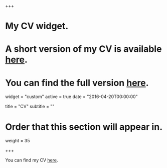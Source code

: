 +++
# My CV widget.
# A short version of my CV is available [here](https://www.kuryatnikova.com/files/Kuryatnikova_CV_ind.pdf).
# You can find the full version [here](https://www.kuryatnikova.com/files/KuryatnikovaCV_acd.pdf).
widget = "custom"
active = true
date = "2016-04-20T00:00:00"

title = "CV"
subtitle = ""

# Order that this section will appear in.
weight = 35


+++

You can find my CV [here](https://www.kuryatnikova.com/files/KuryatnikovaCV_acd.pdf).

